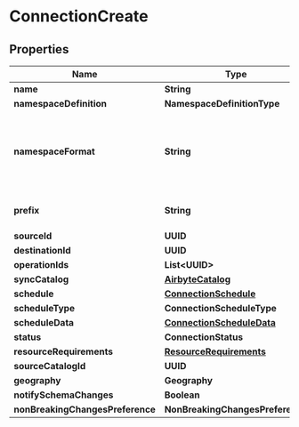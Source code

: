 

# ConnectionCreate


## Properties

| Name | Type | Description | Notes |
|------------ | ------------- | ------------- | -------------|
|**name** | **String** | Optional name of the connection |  [optional] |
|**namespaceDefinition** | **NamespaceDefinitionType** |  |  [optional] |
|**namespaceFormat** | **String** | Used when namespaceDefinition is &#39;customformat&#39;. If blank then behaves like namespaceDefinition &#x3D; &#39;destination&#39;. If \&quot;${SOURCE_NAMESPACE}\&quot; then behaves like namespaceDefinition &#x3D; &#39;source&#39;. |  [optional] |
|**prefix** | **String** | Prefix that will be prepended to the name of each stream when it is written to the destination. |  [optional] |
|**sourceId** | **UUID** |  |  |
|**destinationId** | **UUID** |  |  |
|**operationIds** | **List&lt;UUID&gt;** |  |  [optional] |
|**syncCatalog** | [**AirbyteCatalog**](AirbyteCatalog.md) |  |  [optional] |
|**schedule** | [**ConnectionSchedule**](ConnectionSchedule.md) |  |  [optional] |
|**scheduleType** | **ConnectionScheduleType** |  |  [optional] |
|**scheduleData** | [**ConnectionScheduleData**](ConnectionScheduleData.md) |  |  [optional] |
|**status** | **ConnectionStatus** |  |  |
|**resourceRequirements** | [**ResourceRequirements**](ResourceRequirements.md) |  |  [optional] |
|**sourceCatalogId** | **UUID** |  |  [optional] |
|**geography** | **Geography** |  |  [optional] |
|**notifySchemaChanges** | **Boolean** |  |  [optional] |
|**nonBreakingChangesPreference** | **NonBreakingChangesPreference** |  |  [optional] |



